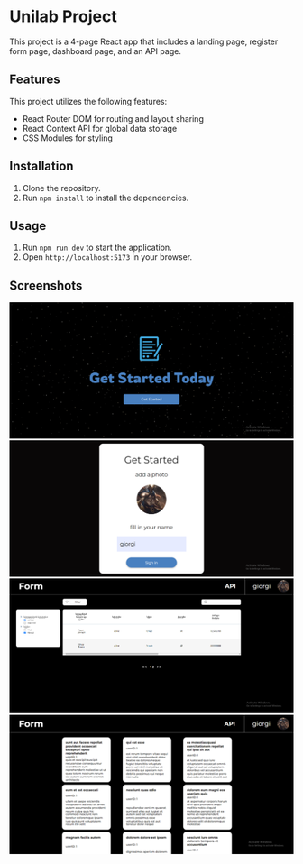 # Unilab Project

This project is a 4-page React app that includes a landing page, register form page, dashboard page, and an API page.

## Features

This project utilizes the following features:

- React Router DOM for routing and layout sharing
- React Context API for global data storage
- CSS Modules for styling

## Installation

1. Clone the repository.
2. Run `npm install` to install the dependencies.

## Usage

1. Run `npm run dev` to start the application.
2. Open `http://localhost:5173` in your browser.

## Screenshots

![Screenshot 1](/src/assets/images/screenshot1.png)
![Screenshot 2](/src/assets/images/screenshot2.png)
![Screenshot 3](/src/assets/images/screenshot3.png)
![Screenshot 4](/src/assets/images/screenshot4.png)
